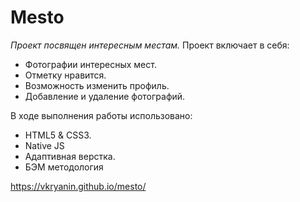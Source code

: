 # Mesto

*Проект посвящен интересным местам.*
Проект включает в себя: 
* Фотографии интересных мест.
* Отметку нравится.
* Возможность изменить профиль.
* Добавление и удаление фотографий.


В ходе выполнения работы использовано:
* HTML5 & CSS3. 
* Native JS
* Адаптивная верстка.
* БЭМ методология


https://vkryanin.github.io/mesto/